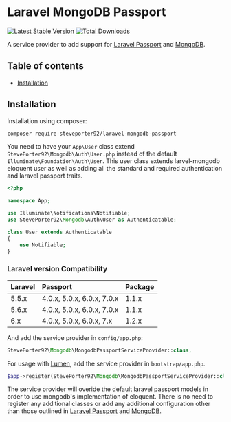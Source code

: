 Laravel MongoDB Passport
===============

[![Latest Stable Version](http://img.shields.io/github/release/steveporter92/laravel-mongodb-passport.svg)](https://packagist.org/packages/steveporter92/laravel-mongodb-passport) [![Total Downloads](http://img.shields.io/packagist/dm/steveporter92/laravel-mongodb-passport.svg)](https://packagist.org/packages/steveporter92/laravel-mongodb-passport)

A service provider to add support for [Laravel Passport](https://github.com/laravel/passport) and [MongoDB](https://github.com/jenssegers/laravel-mongodb).

Table of contents
-----------------
* [Installation](#installation)

Installation
------------

Installation using composer:

```sh
composer require steveporter92/laravel-mongodb-passport
```

You need to have your `App\User` class extend `StevePorter92\Mongodb\Auth\User.php` instead of the default `Illuminate\Foundation\Auth\User`. This user class extends larvel-mongodb eloquent user as well as adding all the standard and required authentication and laravel passport traits.

```php
<?php

namespace App;

use Illuminate\Notifications\Notifiable;
use StevePorter92\Mongodb\Auth\User as Authenticatable;

class User extends Authenticatable
{
    use Notifiable;
}
```

### Laravel version Compatibility

 Laravel  | Passport                   | Package
:---------|:---------------------------|:----------
 5.5.x    | 4.0.x, 5.0.x, 6.0.x, 7.0.x | 1.1.x
 5.6.x    | 4.0.x, 5.0.x, 6.0.x, 7.0.x | 1.1.x
 6.x      | 4.0.x, 5.0.x, 6.0.x, 7.x   | 1.2.x

And add the service provider in `config/app.php`:

```php
StevePorter92\Mongodb\MongodbPassportServiceProvider::class,
```

For usage with [Lumen](http://lumen.laravel.com), add the service provider in `bootstrap/app.php`.

```php
$app->register(StevePorter92\Mongodb\MongodbPassportServiceProvider::class);
```

The service provider will overide the default laravel passport models in order to use mongodb's implementation of eloquent. There is no need to register any additional classes or add any additional configuration other than those outlined in [Laravel Passport](https://github.com/laravel/passport) and [MongoDB](https://github.com/jenssegers/laravel-mongodb).
